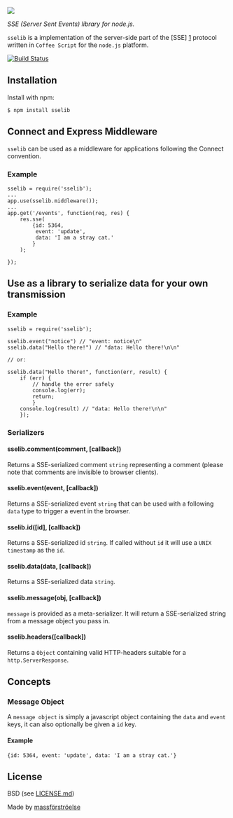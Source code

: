 ![](http://dl.dropboxusercontent.com/u/15640279/massforstroelse-site/sse-lib.png)

_SSE (Server Sent Events) library for node.js._

`sselib` is a implementation of the server-side part of the [SSE] [1] protocol written in `Coffee Script` for the `node.js` platform.

[![Build Status](https://travis-ci.org/massforstroelse/sselib.js.png)](https://travis-ci.org/massforstroelse/sselib.js)

  [1]: http://dev.w3.org/html5/eventsource/

## Installation ##

Install with npm:

    $ npm install sselib

## Connect and Express Middleware ##

`sselib` can be used as a middleware for applications following the Connect convention.

### Example ###

    sselib = require('sselib');
    ...
    app.use(sselib.middleware());
    ...
    app.get('/events', function(req, res) {
        res.sse(
            {id: 5364,
             event: 'update',
             data: 'I am a stray cat.'
            }
        );
        
    });

## Use as a library to serialize data for your own transmission ##

### Example ###

    sselib = require('sselib');

    sselib.event("notice") // "event: notice\n"
    sselib.data("Hello there!") // "data: Hello there!\n\n"

    // or:
    
    sselib.data("Hello there!", function(err, result) {
        if (err) {
            // handle the error safely
            console.log(err);
            return;
            }
        console.log(result) // "data: Hello there!\n\n"
        });

### Serializers ###

#### sselib.comment(comment, [callback]) ####

Returns a SSE-serialized comment `string` representing a comment (please note that comments are invisible to browser clients).

#### sselib.event(event, [callback]) ####

Returns a SSE-serialized event `string` that can be used with a following `data` type to trigger a event in the browser.

#### sselib.id([id], [callback]) ####

Returns a SSE-serialized id `string`. If called without `id` it will use a `UNIX timestamp` as the `id`.

#### sselib.data(data, [callback]) ####

Returns a SSE-serialized data `string`.

#### sselib.message(obj, [callback]) ####

`message` is provided as a meta-serializer. It will return a SSE-serialized string from a message object you pass in.

#### sselib.headers([callback]) ####

Returns a `Object` containing valid HTTP-headers suitable for a `http.ServerResponse`.

## Concepts ##

### Message Object ###

A `message object` is simply a javascript object containing the `data` and `event` keys, it can also optionally be given a `id` key.

#### Example ####
    {id: 5364, event: 'update', data: 'I am a stray cat.'}

## License ##

BSD (see [LICENSE.md](https://github.com/massforstroelse/sselib.js/blob/master/LICENSE.md "LICENSE.md"))  

Made by [massförströelse](http://massforstroel.se/ "massförströel.se")  

